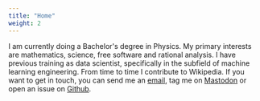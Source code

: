 ```yaml
---
title: "Home"
weight: 2
---
```


I am currently doing a Bachelor's degree in Physics. My primary interests are mathematics, science, free software and rational analysis. I have previous training as data scientist, specifically in the subfield of machine learning engineering. From time to time I contribute to Wikipedia. If you want to get in touch, you can send me an [email](mailto:trigo@inventati.org), tag me on [Mastodon](https://mathstodon.xyz/@tunjan) or open an issue on [Github](https://github.com/tunjan).
